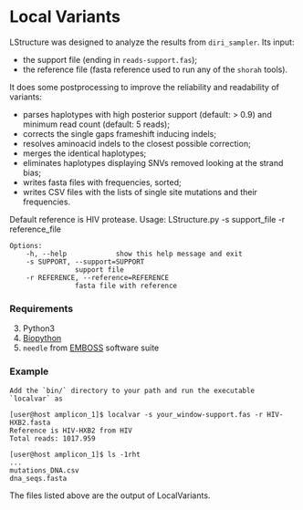 Local Variants
======

LStructure was designed to analyze the results from `diri_sampler`. Its input:

- the support file (ending in `reads-support.fas`);
- the reference file (fasta reference used to run any of the `shorah` tools).

It does some postprocessing to improve the reliability and readability of
variants:

- parses haplotypes with high posterior support (default: > 0.9) and minimum
  read count (default: 5 reads);
- corrects the single gaps frameshift inducing indels;
- resolves aminoacid indels to the closest possible correction;
- merges the identical haplotypes;
- eliminates haplotypes displaying SNVs removed looking at the strand bias;
- writes fasta files with frequencies, sorted;
- writes CSV files with the lists of single site mutations and their
  frequencies.

Default reference is HIV protease.
    Usage: LStructure.py -s support_file -r reference_file

    Options:
        -h, --help            show this help message and exit
        -s SUPPORT, --support=SUPPORT
                    support file
        -r REFERENCE, --reference=REFERENCE
                    fasta file with reference

### Requirements
3. Python3
1. [Biopython](http://biopython.org/)
2. `needle` from [EMBOSS](http://emboss.sourceforge.net/) software suite

### Example
    Add the `bin/` directory to your path and run the executable `localvar` as

    [user@host amplicon_1]$ localvar -s your_window-support.fas -r HIV-HXB2.fasta
    Reference is HIV-HXB2 from HIV
    Total reads: 1017.959

    [user@host amplicon_1]$ ls -1rht
    ...
    mutations_DNA.csv
    dna_seqs.fasta

The files listed above are the output of LocalVariants.

